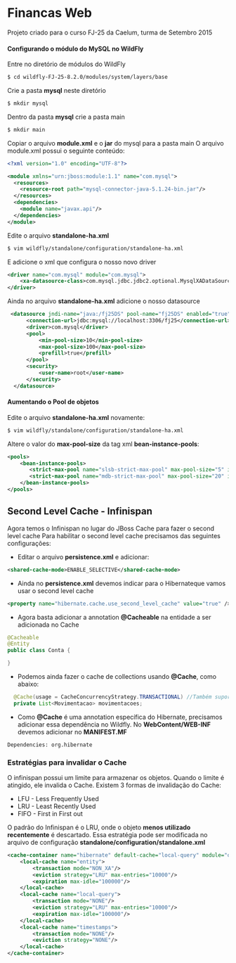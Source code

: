# Financas Web
Projeto criado para o curso FJ-25 da Caelum, turma de Setembro 2015

#### Configurando o módulo do MySQL no WildFly

Entre no diretório de módulos do WildFly

```bash
$ cd wildfly-FJ-25-8.2.0/modules/system/layers/base
```

Crie a pasta **mysql** neste diretório

```bash
$ mkdir mysql
```

Dentro da pasta **mysql** crie a pasta main

```bash
$ mkdir main
```

Copiar o arquivo **module.xml** e o **jar** do mysql para a pasta main
O arquivo module.xml possui o seguinte conteúdo:

```xml
<?xml version="1.0" encoding="UTF-8"?>

<module xmlns="urn:jboss:module:1.1" name="com.mysql">
  <resources>
    <resource-root path="mysql-connector-java-5.1.24-bin.jar"/>
  </resources>
  <dependencies>
    <module name="javax.api"/>
  </dependencies>
</module>
```

Edite o arquivo **standalone-ha.xml**
```bash
$ vim wildfly/standalone/configuration/standalone-ha.xml
```

E adicione o xml que configura o nosso novo driver

```xml
<driver name="com.mysql" module="com.mysql">
    <xa-datasource-class>com.mysql.jdbc.jdbc2.optional.MysqlXADataSource</xa-datasource-class>
</driver>
```

Ainda no arquivo **standalone-ha.xml** adicione o nosso datasource

```xml
 <datasource jndi-name="java:/fj25DS" pool-name="fj25DS" enabled="true" use-java-context="true">
      <connection-url>jdbc:mysql://localhost:3306/fj25</connection-url>
      <driver>com.mysql</driver>
      <pool>
          <min-pool-size>10</min-pool-size>
          <max-pool-size>100</max-pool-size>
          <prefill>true</prefill>
      </pool>
      <security>
          <user-name>root</user-name>
      </security>
  </datasource>
```

#### Aumentando o Pool de objetos

Edite o arquivo **standalone-ha.xml** novamente:

```bash
$ vim wildfly/standalone/configuration/standalone-ha.xml
```

Altere o valor do **max-pool-size** da tag xml **bean-instance-pools**:

```xml
<pools>
    <bean-instance-pools>
       <strict-max-pool name="slsb-strict-max-pool" max-pool-size="5" instance-acquisition-timeout="5" instance-acquisition-timeout-unit="MINUTES"/>
       <strict-max-pool name="mdb-strict-max-pool" max-pool-size="20" instance-acquisition-timeout="5" instance-acquisition-timeout-unit="MINUTES"/>
    </bean-instance-pools>
</pools>
```


## Second Level Cache - Infinispan

Agora temos o Infinispan no lugar do JBoss Cache para fazer o second level cache
Para habilitar o second level cache precisamos das seguintes configurações:

- Editar o arquivo **persistence.xml** e adicionar:
```xml
<shared-cache-mode>ENABLE_SELECTIVE</shared-cache-mode>
```

- Ainda no **persistence.xml** devemos indicar para o Hibernateque vamos usar o second level cache
```xml
<property name="hibernate.cache.use_second_level_cache" value="true" />
```

- Agora basta adicionar a annotation **@Cacheable** na entidade a ser adicionada no Cache
```java
@Cacheable
@Entity
public class Conta {

}
```

- Podemos ainda fazer o cache de collections usando **@Cache**, como abaixo:
```java
  @Cache(usage = CacheConcurrencyStrategy.TRANSACTIONAL) //Também suporta o READ_ONLY
  private List<Movimentacao> movimentacoes;
```

- Como **@Cache** é uma annotation específica do Hibernate, precisamos adicionar essa dependência no Wildfly. No **WebContent/WEB-INF** devemos adicionar no **MANIFEST.MF**
```
Dependencies: org.hibernate
```

### Estratégias para invalidar o Cache

O infinispan possui um limite para armazenar os objetos. Quando o limite é atingido, ele invalida o Cache. Existem 3 formas de invalidação do Cache:

- LFU - Less Frequently Used
- LRU - Least Recently Used
- FIFO - First in First out

O padrão do Infinispan é o LRU, onde o objeto **menos utilizado recentemente** é descartado.
Essa estratégia pode ser modificada no arquivo de configuração **standalone/configuration/standalone.xml**

```xml
<cache-container name="hibernate" default-cache="local-query" module="org.hibernate">
    <local-cache name="entity">
        <transaction mode="NON_XA"/>
        <eviction strategy="LRU" max-entries="10000"/>
        <expiration max-idle="100000"/>
    </local-cache>
    <local-cache name="local-query">
        <transaction mode="NONE"/>
        <eviction strategy="LRU" max-entries="10000"/>
        <expiration max-idle="100000"/>
    </local-cache>
    <local-cache name="timestamps">
        <transaction mode="NONE"/>
        <eviction strategy="NONE"/>
    </local-cache>
</cache-container>
```

